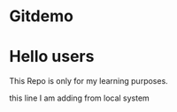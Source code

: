 # Gitdemo
<h1>Hello users</h1>
This Repo is only for my learning purposes. 

this  line I am adding from local system
